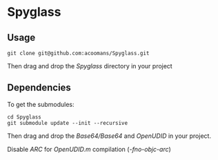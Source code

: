 # Spyglass

## Usage

	git clone git@github.com:acoomans/Spyglass.git
	
Then drag and drop the _Spyglass_ directory in your project


## Dependencies

To get the submodules:

	cd Spyglass
	git submodule update --init --recursive
	
Then drag and drop the _Base64/Base64_ and _OpenUDID_ in your project.

Disable _ARC_ for _OpenUDID.m_ compilation (_-fno-objc-arc_)
